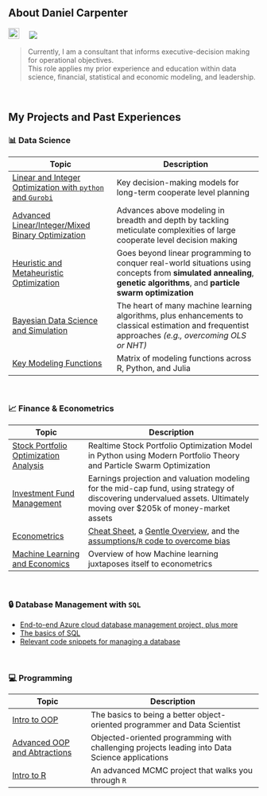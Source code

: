 ## About Daniel Carpenter
<a target="_blank" href="https://www.linkedin.com/in/dbry1024/"><img src="https://img.shields.io/badge/LinkedIn-0077B5?style=for-the-badge&logo=linkedin&logoColor=white" height = 22 /></a>&nbsp;&nbsp;&nbsp;&nbsp; 
<img src ="https://komarev.com/ghpvc/?username=Daniel-Carpenter&style=flat"> 

> Currently, I am a consultant that informs executive-decision making for operational objectives.  
> This role applies my prior experience and education within data science, financial, statistical and economic modeling, and leadership.

<br>

## My Projects and Past Experiences

### 📊 Data Science 
Topic | Description
------|-------------------------------
[Linear and Integer Optimization with `python` and `Gurobi`](https://github.com/Daniel-Carpenter/Systems-Optimization#systems-optimization) | Key decision-making models for long-term cooperate level planning
[Advanced Linear/Integer/Mixed Binary Optimization](https://github.com/Daniel-Carpenter/Metaheuristics#advanced-analytics--metaheuristics) | Advances above modeling in breadth and depth by tackling meticulate complexities of large cooperate level decision making
[Heuristic and Metaheuristic Optimization](https://github.com/Daniel-Carpenter/Metaheuristics#heuristic--metaheuristic-approaches) | Goes beyond linear programming to conquer real-world situations using concepts from **simulated annealing**, **genetic algorithms**, and **particle swarm optimization** 
[Bayesian Data Science and Simulation](https://github.com/Daniel-Carpenter/Bayesian-Statistics#bayesian-statistics) | The heart of many machine learning algorithms, plus enhancements to classical estimation and frequentist approaches *(e.g., overcoming OLS or NHT)*
[Key Modeling Functions](https://github.com/Daniel-Carpenter/Coding-Resources/tree/master/1.1%20-%20Conceptual/Modeling%20and%20Optimization#estimating-statistical-models-in-r-python-and-julia) | Matrix of modeling functions across R, Python, and Julia

<br> 

### 📈 Finance & Econometrics
Topic | Description
------|-------------------------------
[Stock Portfolio Optimization Analysis](https://github.com/Daniel-Carpenter/Portfolio-Optimization#modern-portfolio-theory-using-particle-swarm-optimization) | Realtime Stock Portfolio Optimization Model in Python using Modern Portfolio Theory and Particle Swarm Optimization
[Investment Fund Management](https://github.com/Daniel-Carpenter/Student-Investment-Fund#description-of-repo) | Earnings projection and valuation modeling for the mid-cap fund, using strategy of discovering undervalued assets. Ultimately moving over $205k of money-market assets
[Econometrics](https://github.com/Daniel-Carpenter/Econometrics#econometrics-notes-and-examples) | [Cheat Sheet](https://github.com/Daniel-Carpenter/Econometrics/blob/main/Econometrics%20Cheat%20Sheet.pdf), a [Gentle Overview](https://github.com/Daniel-Carpenter/Econometrics/tree/main/00%20-%20High-Level%20Overview%20of%20Topics), and the [assumptions/`R` code to overcome bias](https://github.com/Daniel-Carpenter/Econometrics/tree/main/01%20-%20Notes%20and%20Examples)
[Machine Learning and Economics](https://github.com/Daniel-Carpenter/Coding-Resources/tree/master/1.1%20-%20Conceptual/Machine%20Learning#machine-learning) | Overview of how Machine learning juxtaposes itself to econometrics

<br> 

### 🔒 Database Management with `SQL`
* [End-to-end Azure cloud database management project, plus more](https://github.com/Daniel-Carpenter/Database-Management#database-managament-systems)
* [The basics of SQL](https://github.com/Daniel-Carpenter/Coding-Resources/tree/master/SQL#sql-help-scripts)
* [Relevant code snippets for managing a database](https://github.com/Daniel-Carpenter/Coding-Resources/blob/master/SQL/DBA%20Notes.md#dba-admin)

<br>

### 💻 Programming
Topic | Description
------|-------------------------------
[Intro to OOP](https://github.com/Daniel-Carpenter/Intro2ProgrammingOOP#readme) | The basics to being a better object-oriented programmer and Data Scientist
[Advanced OOP and Abtractions](https://github.com/Daniel-Carpenter/AdvProgrammingOOP#readme) | Objected-oriented programming with challenging projects leading into Data Science applications
[Intro to R](https://github.com/Daniel-Carpenter/IntroToR/blob/main/04%20-%20Project/README.md#final-project---intro-to-r) | An advanced MCMC project that walks you through `R`
<br>

